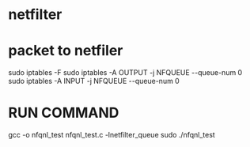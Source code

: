 # netfilter


# packet to netfiler
sudo iptables -F
sudo iptables -A OUTPUT -j NFQUEUE --queue-num 0
sudo iptables -A INPUT -j NFQUEUE --queue-num 0

# RUN COMMAND 
gcc -o nfqnl_test nfqnl_test.c -lnetfilter_queue
sudo ./nfqnl_test


